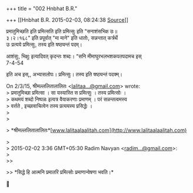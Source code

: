 +++
title = "002 Hnbhat B.R."

+++
[[Hnbhat B.R.	2015-02-03, 08:24:38 [Source](https://groups.google.com/g/samskrita/c/X9hzsR_FNQQ)]]



प्रमातुमिच्छति इति प्रमित्सति इति प्रमित्सुः इति "सनाशंसभिक्ष उः॥  
३।२।१६८" इति प्रपूर्वात् "मा माने" इति धातोः, सन्नन्तात् कर्त्रर्थे  
उः प्रत्यये प्रमित्सुः, तस्य इति षष्ठ्यन्तं पदम्।  
  
आशंसुः, भिक्षुः इत्यादिवत् कृदन्तः शब्दः। "सनि मीमाघुरभलभशकपतपदामच इस्  
7-4-54  
  
  
इति अच इस्,, अभ्यासलोपः। प्रमित्सुः। तस्य इति षष्ठ्यन्तं पदक्म्।  

  
  
On 2/3/15, श्रीमल्ललितालालितः \<[lalitaa...@gmail.com]()\> wrote:  
\> प्रमातुमिच्छा प्रमित्सा । सा यस्यास्ति स प्रमित्सुः । तस्य प्रमित्सोः ।  
\> कथमयं शब्दो निष्पन्नः इत्यत्र वैयाकरणाः प्रमाणम् । परं सन्नन्तत्वमस्य  
\> वर्त्तते , इच्छावाचित्वेन तस्य प्रत्ययस्य प्रसिद्धेः ।  
\>  
\>  

\> \*श्रीमल्ललितालालितः\*[www.lalitaalaalitah.com](http://www.lalitaalaalitah.com)  

\>  
\> 2015-02-02 3:36 GMT+05:30 Radim Navyan \<[radim...@gmail.com]()\>:  
\>  
\>\>  

\>\> \*सिद्धे हि आत्मनि प्रमातरि प्रमित्सोः प्रमाणान्वेषणा भवति।\*  



